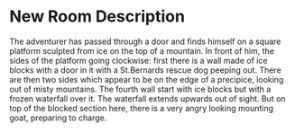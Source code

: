 # New Room Description

The adventurer has passed through a door and finds himself on a square platform sculpted from ice on the top of a mountain. In front of him, the sides of the platform going clockwise: first there is a wall made of ice blocks with a door in it with a St.Bernards rescue dog peeping out. There are then two sides which appear to be on the edge of a precipice, looking out of misty mountains. The fourth wall start with ice blocks but with a frozen waterfall over it. The waterfall extends upwards out of sight. But on top of the blocked section here, there is a very angry looking mounting goat, preparing to charge.
